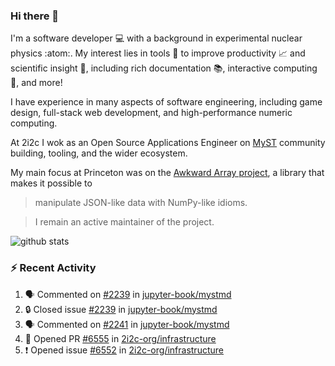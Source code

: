 ### Hi there 👋 

I'm a software developer 💻 with a background in experimental nuclear physics :atom:. My interest lies in tools :wrench: to improve productivity :chart_with_upwards_trend: and scientific insight :telescope:, including rich documentation 📚, interactive computing 🧮, and more! 

I have experience in many aspects of software engineering, including game design, full-stack web development, and high-performance numeric computing. 

At 2i2c I wok as an Open Source Applications Engineer on [MyST](https://github.com/jupyter-book/mystmd) community building, tooling, and the wider ecosystem. 

My main focus at Princeton was on the [Awkward Array project](awkward-array.org/), a library that makes it possible to 
> manipulate JSON-like data with NumPy-like idioms.

> I remain an active maintainer of the project. 

![github stats](https://github-readme-stats.vercel.app/api?username=agoose77&show_icons=true&hide_rank=true&hide_title=true&bg_color=30,e76445,904e95&text_color=efe3ec&icon_color=efe3ec)
<!--
**agoose77/agoose77** is a ✨ _special_ ✨ repository because its `README.md` (this file) appears on your GitHub profile.

Here are some ideas to get you started:

- 🔭 I’m currently working on ...
- 🌱 I’m currently learning ...
- 👯 I’m looking to collaborate on ...
- 🤔 I’m looking for help with ...
- 💬 Ask me about ...
- 📫 How to reach me: ...
- 😄 Pronouns: ...
- ⚡ Fun fact: ...
-->

### :zap: Recent Activity

<!--START_SECTION:activity-->
1. 🗣 Commented on [#2239](https://github.com/jupyter-book/mystmd/issues/2239#issuecomment-3184322250) in [jupyter-book/mystmd](https://github.com/jupyter-book/mystmd)
2. 🔒 Closed issue [#2239](https://github.com/jupyter-book/mystmd/issues/2239) in [jupyter-book/mystmd](https://github.com/jupyter-book/mystmd)
3. 🗣 Commented on [#2241](https://github.com/jupyter-book/mystmd/pull/2241#issuecomment-3184287412) in [jupyter-book/mystmd](https://github.com/jupyter-book/mystmd)
4. 💪 Opened PR [#6555](https://github.com/2i2c-org/infrastructure/pull/6555) in [2i2c-org/infrastructure](https://github.com/2i2c-org/infrastructure)
5. ❗ Opened issue [#6552](https://github.com/2i2c-org/infrastructure/issues/6552) in [2i2c-org/infrastructure](https://github.com/2i2c-org/infrastructure)
<!--END_SECTION:activity-->
